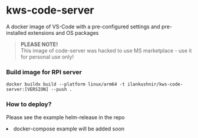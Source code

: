 # kws-code-server
A docker image of VS-Code with a pre-configured settings and pre-installed extensions and OS packages
> <b>PLEASE NOTE!</b>
> <br /> This image of code-server was hacked to use MS marketplace - use it for personal use only!


### Build image for RPI server
```
docker buildx build --platform linux/arm64 -t ilankushnir/kws-code-server:[VERSION] --push .
```

### How to deploy?
Please see the example helm-release in the repo
<li>docker-compose example will be added soon</li>
